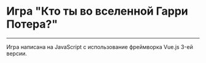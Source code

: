 # Игра "Кто ты во вселенной Гарри Потера?"
---
Игра написана на JavaScript с использование фреймворка Vue.js 3-ей версии.